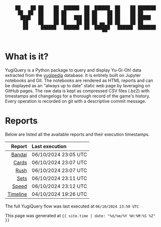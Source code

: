 <div align='center'>
    <pre>
    <br>
    ██    ██ ██    ██  ██████  ██  ██████  ██    ██ ███████ ██████  ██    ██ 
     ██  ██  ██    ██ ██       ██ ██    ██ ██    ██ ██      ██   ██  ██  ██  
      ████   ██    ██ ██   ███ ██ ██    ██ ██    ██ █████   ██████    ████   
       ██    ██    ██ ██    ██ ██ ██ ▄▄ ██ ██    ██ ██      ██   ██    ██    
       ██     ██████   ██████  ██  ██████   ██████  ███████ ██   ██    ██    
                                      ▀▀                                     
    </pre>
</div>

# What is it?

YugiQuery is a Python package to query and display Yu-Gi-Oh! data extracted from the [yugipedia](http://yugipedia.com) database. It is entirely built on Jupyter notebooks and Git. The notebooks are rendered as HTML reports and can be displayed as an "always up to date" static web page by laveraging on GitHub pages. The raw data is kept as compressed CSV files (.bz2) with timestamps and changelogs for a thorough record of the game's history. Every operation is recorded on git with a descriptive commit message. 

# Reports

Below are listed all the available reports and their execution timestamps. 

|                    Report | Last execution       |
| -------------------------:|:-------------------- |
| [Bandai](reports/Bandai.html) | 06/10/2024 23:05 UTC |
| [Cards](reports/Cards.html) | 06/10/2024 23:07 UTC |
| [Rush](reports/Rush.html) | 06/10/2024 23:07 UTC |
| [Sets](reports/Sets.html) | 06/10/2024 23:11 UTC |
| [Speed](reports/Speed.html) | 06/10/2024 23:12 UTC |
| [Timeline](reports/Timeline.html) | 04/10/2024 19:26 UTC |


The full YugiQuery flow was last executed at `06/10/2024 23:50 UTC`

This page was generated at `{{ site.time | date: "%d/%m/%Y %H:%M:%S %Z" }}`

